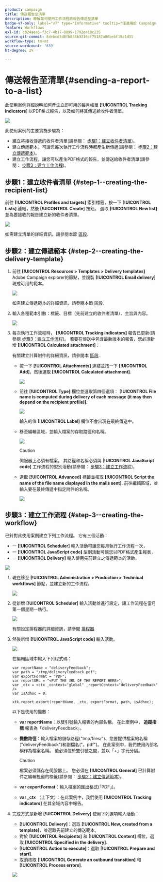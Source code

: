 ```yaml
---
product: campaign
title: 傳送報吿至清單
description: 瞭解如何使用工作流程將報告傳送至清單
badge-v7-only: label="v7" type="Informative" tooltip="僅適用於 Campaign Classic v7"
feature: Workflows
exl-id: cb24aea5-f3c7-4b17-8899-1792ea18c235
source-git-commit: 8debcd3d8fb883b3316cf75187a86bebf15a1d31
workflow-type: tm+mt
source-wordcount: '639'
ht-degree: 2%

---
```


# 傳送報吿至清單{#sending-a-report-to-a-list}



此使用案例詳細說明如何產生立即可用的每月帳單 **[!UICONTROL Tracking indicators]** 以PDF格式報告，以及如何將其傳送給收件者清單。

![](assets/use_case_report_intro.png)

此使用案例的主要實施步驟為：

* 建立將接收傳遞的收件者清單(請參閱： [步驟1：建立收件者清單](#step-1--creating-the-recipient-list))。
* 建立傳遞範本，可讓您每次執行工作流程時都產生新傳遞(請參閱： [步驟2：建立傳遞範本](#step-2--creating-the-delivery-template))。
* 建立工作流程，讓您可以產生PDF格式的報告，並傳送給收件者清單(請參閱： [步驟3：建立工作流程](#step-3--creating-the-workflow))。

## 步驟1：建立收件者清單 {#step-1--creating-the-recipient-list}

前往 **[!UICONTROL Profiles and targets]** 索引標籤，按一下 **[!UICONTROL Lists]** 連結，然後 **[!UICONTROL Create]** 按鈕。 選取 **[!UICONTROL New list]** 並為要接收的報告建立新的收件者清單。

![](assets/use_case_report_1.png)

如需建立清單的詳細資訊，請參閱本節 [區段](../../platform/using/creating-and-managing-lists.md).

## 步驟2：建立傳遞範本 {#step-2--creating-the-delivery-template}

1. 前往 **[!UICONTROL Resources > Templates > Delivery templates]** Adobe Campaign explorer的節點，並複製 **[!UICONTROL Email delivery]** 現成可用的範本。

   ![](assets/use_case_report_2.png)

   如需建立傳遞範本的詳細資訊，請參閱本節 [區段](../../delivery/using/about-templates.md).

1. 輸入各種範本引數：標籤、目標（先前建立的收件者清單）、主旨與內容。

   ![](assets/use_case_report_3.png)

1. 每次執行工作流程時， **[!UICONTROL Tracking indicators]** 報告已更新(請參閱 [步驟3：建立工作流程](#step-3--creating-the-workflow))。 若要在傳送中包含最新版本的報告，您必須新增 **[!UICONTROL Calculated attachment]**：

   有關建立計算附件的詳細資訊，請參閱本 [區段](../../delivery/using/attaching-files.md#creating-a-calculated-attachment).

   * 按一下 **[!UICONTROL Attachments]** 連結並按一下 **[!UICONTROL Add]**，然後選取 **[!UICONTROL Calculated attachment]**.

     ![](assets/use_case_report_4.png)

   * 前往 **[!UICONTROL Type]** 欄位並選取第四個選項： **[!UICONTROL File name is computed during delivery of each message (it may then depend on the recipient profile)]**.

     ![](assets/use_case_report_5.png)

     輸入的值 **[!UICONTROL Label]** 欄位不會出現在最終傳送中。

   * 移至編輯區域，並輸入檔案的存取路徑和名稱。

     ![](assets/use_case_report_6.png)

     >[!CAUTION]
     >
     >伺服器上必須有檔案。 其路徑和名稱必須與 **[!UICONTROL JavaScript code]** 工作流程的型別活動(請參閱： [步驟3：建立工作流程](#step-3--creating-the-workflow))。

   * 選取 **[!UICONTROL Advanced]** 標籤並核取 **[!UICONTROL Script the name of the file name displayed in the mails sent]**. 前往編輯區域，並輸入要在最終傳遞中指定附件的名稱。

     ![](assets/use_case_report_6bis.png)

## 步驟3：建立工作流程 {#step-3--creating-the-workflow}

已針對此使用案例建立下列工作流程。 它有三個活動：

* 一 **[!UICONTROL Scheduler]** 輸入活動可讓您每月執行工作流程一次，
* 一 **[!UICONTROL JavaScript code]** 型別活動可讓您以PDF格式產生報表，
* 一 **[!UICONTROL Delivery]** 輸入使用先前建立之傳遞範本的活動。

![](assets/use_case_report_8.png)

1. 現在移至 **[!UICONTROL Administration > Production > Technical workflows]** 節點，並建立新的工作流程。

   ![](assets/use_case_report_7.png)

1. 從新增 **[!UICONTROL Scheduler]** 輸入活動並進行設定，讓工作流程在當月第一個星期一執行。

   ![](assets/use_case_report_9.png)

   有關設定排程器的詳細資訊，請參閱 [排程器](scheduler.md).

1. 然後新增 **[!UICONTROL JavaScript code]** 輸入活動。

   ![](assets/use_case_report_10.png)

   在編輯區域中輸入下列程式碼：

   ```
   var reportName = "deliveryFeedback";
   var path = "/tmp/deliveryFeedback.pdf";
   var exportFormat = "PDF";
   var reportURL = "<PUT THE URL OF THE REPORT HERE>";
   var _ctx = <ctx _context="global" _reportContext="deliveryFeedback" />
   var isAdhoc = 0;
   
   xtk.report.export(reportName, _ctx, exportFormat, path, isAdhoc);
   ```

   以下是使用的變數：

   * **var reportName**：以雙引號輸入報表的內部名稱。 在此案例中， **追蹤指標** 報表為「deliveryFeedback」。
   * **變數路徑**：輸入檔案的儲存路徑(&quot;tmp/files/&quot;)、您要提供檔案的名稱(&quot;deliveryFeedback&quot;)和副檔名(&quot;。pdf&quot;)。 在此案例中，我們使用內部名稱作為檔案名稱。 值必須位於雙引號之間，並以「+」字元分隔。

     >[!CAUTION]
     >
     >檔案必須儲存在伺服器上。 您必須在 **[!UICONTROL General]** 已計算附件之編輯視窗的標籤(請參閱： [步驟2：建立傳遞範本](#step-2--creating-the-delivery-template))。

   * **var exportFormat**：輸入檔案的匯出格式(「PDF」)。
   * **var _ctx** （上下文）：在此案例中，我們使用 **[!UICONTROL Tracking indicators]** 在其全域內容中報告。

1. 完成方式是新增 **[!UICONTROL Delivery]** 使用下列選項輸入活動：

   * **[!UICONTROL Delivery]**：選取 **[!UICONTROL New, created from a template]**，並選取先前建立的傳送範本。
   * 對於 **[!UICONTROL Recipients]** 和 **[!UICONTROL Content]** 欄位，選取 **[!UICONTROL Specified in the delivery]**.
   * **[!UICONTROL Action to execute]**：選取 **[!UICONTROL Prepare and start]**.
   * 取消核取 **[!UICONTROL Generate an outbound transition]** 和 **[!UICONTROL Process errors]**.

   ![](assets/use_case_report_11.png)
